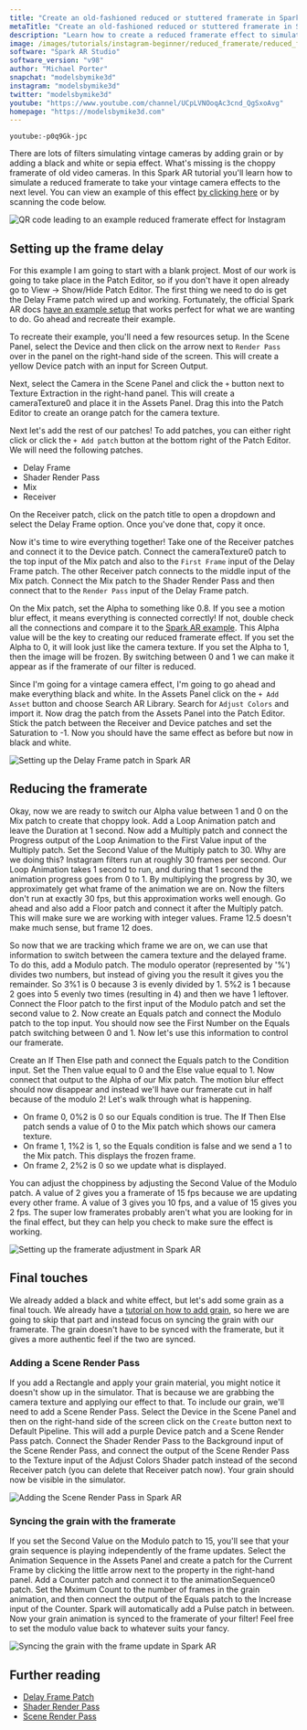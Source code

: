 ```yaml
---
title: "Create an old-fashioned reduced or stuttered framerate in Spark AR"
metaTitle: "Create an old-fashioned reduced or stuttered framerate in Spark AR"
description: "Learn how to create a reduced framerate effect to simulate the look of old film cameras!"
image: /images/tutorials/instagram-beginner/reduced_framerate/reduced_framerate_thumbnail.jpg
software: "Spark AR Studio"
software_version: "v98"
author: "Michael Porter"
snapchat: "modelsbymike3d"
instagram: "modelsbymike3d"
twitter: "modelsbymike3d"
youtube: "https://www.youtube.com/channel/UCpLVNOoqAc3cnd_QgSxoAvg"
homepage: "https://modelsbymike3d.com"
---
```


`youtube:-p0q9Gk-jpc`

There are lots of filters simulating vintage cameras by adding grain or by adding a black and white or sepia effect. What's missing is the choppy framerate of old video cameras. In this Spark AR tutorial you'll learn how to simulate a reduced framerate to take your vintage camera effects to the next level. You can view an example of this effect [by clicking here](https://www.instagram.com/ar/387717252389876/) or by scanning the code below.

![QR code leading to an example reduced framerate effect for Instagram](../../instagram-beginner/grain/qr_code.png)

## Setting up the frame delay

For this example I am going to start with a blank project. Most of our work is going to take place in the Patch Editor, so if you don't have it open already go to View -> Show/Hide Patch Editor. The first thing we need to do is get the Delay Frame patch wired up and working. Fortunately, the official Spark AR docs [have an example setup](https://sparkar.facebook.com/ar-studio/learn/patch-editor/render-passes/shader-render-pass#example) that works perfect for what we are wanting to do. Go ahead and recreate their example.

To recreate their example, you'll need a few resources setup. In the Scene Panel, select the Device and then click on the arrow next to `Render Pass` over in the panel on the right-hand side of the screen. This will create a yellow Device patch with an input for Screen Output.

Next, select the Camera in the Scene Panel and click the `+` button next to Texture Extraction in the right-hand panel. This will create a cameraTexture0 and place it in the Assets Panel. Drag this into the Patch Editor to create an orange patch for the camera texture.

Next let's add the rest of our patches! To add patches, you can either right click or click the `+ Add patch` button at the bottom right of the Patch Editor. We will need the following patches.

- Delay Frame
- Shader Render Pass
- Mix
- Receiver

On the Receiver patch, click on the patch title to open a dropdown and select the Delay Frame option. Once you've done that, copy it once.

Now it's time to wire everything together! Take one of the Receiver patches and connect it to the Device patch. Connect the cameraTexture0 patch to the top input of the Mix patch and also to the `First Frame` input of the Delay Frame patch. The other Receiver patch connects to the middle input of the Mix patch. Connect the Mix patch to the Shader Render Pass and then connect that to the `Render Pass` input of the Delay Frame patch.

On the Mix patch, set the Alpha to something like 0.8. If you see a motion blur effect, it means everything is connected correctly! If not, double check all the connections and compare it to the [Spark AR example](https://sparkar.facebook.com/ar-studio/learn/patch-editor/render-passes/shader-render-pass#example). This Alpha value will be the key to creating our reduced framerate effect. If you set the Alpha to 0, it will look just like the camera texture. If you set the Alpha to 1, then the image will be frozen. By switching between 0 and 1 we can make it appear as if the framerate of our filter is reduced.

Since I'm going for a vintage camera effect, I'm going to go ahead and make everything black and white. In the Assets Panel click on the `+ Add Asset` button and choose Search AR Library. Search for `Adjust Colors` and import it. Now drag the patch from the Assets Panel into the Patch Editor. Stick the patch between the Receiver and Device patches and set the Saturation to -1. Now you should have the same effect as before but now in black and white.

![Setting up the Delay Frame patch in Spark AR](../../instagram-beginner/reduced_framerate/initial-patch-setup.jpg)

## Reducing the framerate

Okay, now we are ready to switch our Alpha value between 1 and 0 on the Mix patch to create that choppy look. Add a Loop Animation patch and leave the Duration at 1 second. Now add a Multiply patch and connect the Progress output of the Loop Animation to the First Value input of the Multiply patch. Set the Second Value of the Multiply patch to 30. Why are we doing this? Instagram filters run at roughly 30 frames per second. Our Loop Animation takes 1 second to run, and during that 1 second the animation progress goes from 0 to 1. By multiplying the progress by 30, we approximately get what frame of the animation we are on. Now the filters don't run at exactly 30 fps, but this approximation works well enough. Go ahead and also add a Floor patch and connect it after the Multiply patch. This will make sure we are working with integer values. Frame 12.5 doesn't make much sense, but frame 12 does.

So now that we are tracking which frame we are on, we can use that information to switch between the camera texture and the delayed frame. To do this, add a Modulo patch. The modulo operator (represented by '%') divides two numbers, but instead of giving you the result it gives you the remainder. So 3%1 is 0 because 3 is evenly divided by 1. 5%2 is 1 because 2 goes into 5 evenly two times (resulting in 4) and then we have 1 leftover. Connect the Floor patch to the first input of the Modulo patch and set the second value to 2. Now create an Equals patch and connect the Modulo patch to the top input. You should now see the First Number on the Equals patch switching between 0 and 1. Now let's use this information to control our framerate.

Create an If Then Else path and connect the Equals patch to the Condition input. Set the Then value equal to 0 and the Else value equal to 1. Now connect that output to the Alpha of our Mix patch. The motion blur effect should now disappear and instead we'll have our framerate cut in half because of the modulo 2! Let's walk through what is happening.

- On frame 0, 0%2 is 0 so our Equals condition is true. The If Then Else patch sends a value of 0 to the Mix patch which shows our camera texture.
- On frame 1, 1%2 is 1, so the Equals condition is false and we send a 1 to the Mix patch. This displays the frozen frame.
- On frame 2, 2%2 is 0 so we update what is displayed.

You can adjust the choppiness by adjusting the Second Value of the Modulo patch. A value of 2 gives you a framerate of 15 fps because we are updating every other frame. A value of 3 gives you 10 fps, and a value of 15 gives you 2 fps. The super low framerates probably aren't what you are looking for in the final effect, but they can help you check to make sure the effect is working.

![Setting up the framerate adjustment in Spark AR](../../instagram-beginner/reduced_framerate/framerate-modulation.jpg)

## Final touches

We already added a black and white effect, but let's add some grain as a final touch. We already have a [tutorial on how to add grain](https://learn.arbootcamp.com/instagram-beginner/grain), so here we are going to skip that part and instead focus on syncing the grain with our framerate. The grain doesn't have to be synced with the framerate, but it gives a more authentic feel if the two are synced.

### Adding a Scene Render Pass

If you add a Rectangle and apply your grain material, you might notice it doesn't show up in the simulator. That is because we are grabbing the camera texture and applying our effect to that. To include our grain, we'll need to add a Scene Render Pass. Select the Device in the Scene Panel and then on the right-hand side of the screen click on the `Create` button next to Default Pipeline. This will add a purple Device patch and a Scene Render Pass patch. Connect the Shader Render Pass to the Background input of the Scene Render Pass, and connect the output of the Scene Render Pass to the Texture input of the Adjust Colors Shader patch instead of the second Receiver patch (you can delete that Receiver patch now). Your grain should now be visible in the simulator.

![Adding the Scene Render Pass in Spark AR](../../instagram-beginner/reduced_framerate/scene-render-pass.jpg)

### Syncing the grain with the framerate

If you set the Second Value on the Modulo patch to 15, you'll see that your grain sequence is playing independently of the frame updates. Select the Animation Sequence in the Assets Panel and create a patch for the Current Frame by clicking the little arrow next to the property in the right-hand panel. Add a Counter patch and connect it to the animationSequence0 patch. Set the Mximum Count to the number of frames in the grain animation, and then connect the output of the Equals patch to the Increase input of the Counter. Spark will automatically add a Pulse patch in between. Now your grain animation is synced to the framerate of your filter! Feel free to set the modulo value back to whatever suits your fancy.

![Syncing the grain with the frame update in Spark AR](../../instagram-beginner/reduced_framerate/grain-sync.jpg)

## Further reading

- [Delay Frame Patch](https://sparkar.facebook.com/ar-studio/learn/patch-editor/render-passes/delay-frame)
- [Shader Render Pass](https://sparkar.facebook.com/ar-studio/learn/patch-editor/render-passes/shader-render-pass)
- [Scene Render Pass](https://sparkar.facebook.com/ar-studio/learn/patch-editor/render-passes/scene-render-pass)

